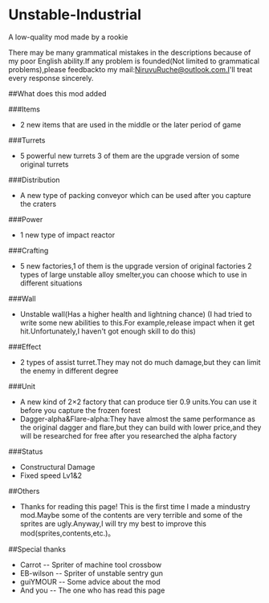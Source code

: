 # Unstable-Industrial
A low-quality mod made by a rookie

There may be many grammatical mistakes in the descriptions because of my poor English ability.If any problem is founded(Not limited to grammatical problems),please feedbackto my mail:NiruvuRuche@outlook.com.I'll treat every response sincerely.

##What does this mod added

###Items
- 2 new items that are used in the middle or the later period of game

###Turrets
- 5 powerful new turrets 3 of them are the upgrade version of some original turrets

###Distribution
- A new type of packing conveyor which can be used after you capture the craters

###Power 
- 1 new type of impact reactor

###Crafting
- 5 new factories,1 of them is the upgrade version of original factories 2 types of large unstable alloy smelter,you can choose which to use in different situations

###Wall 
- Unstable wall(Has a higher health and lightning chance) (I had tried to write some new abilities to this.For example,release impact when it get hit.Unfortunately,I haven't got enough skill to do this)

###Effect 
- 2 types of assist turret.They may not do much damage,but they can limit the enemy in different degree

###Unit 
- A new kind of 2×2 factory that can produce tier 0.9 units.You can use it before you capture the frozen forest 
- Dagger-alpha&Flare-alpha:They have almost the same performance as the original dagger and flare,but they can build with lower price,and they will be researched for free after you researched the alpha factory

###Status
- Constructural Damage
- Fixed speed Lv1&2

##Others
- Thanks for reading this page! This is the first time I made a mindustry mod.Maybe some of the contents are very terrible and some of the sprites are ugly.Anyway,I will try my best to improve this mod(sprites,contents,etc.)。

##Special thanks
- Carrot -- Spriter of machine tool crossbow
- EB-wilson -- Spriter of unstable sentry gun
- guiYMOUR -- Some advice about the mod 
- And you -- The one who has read this page
